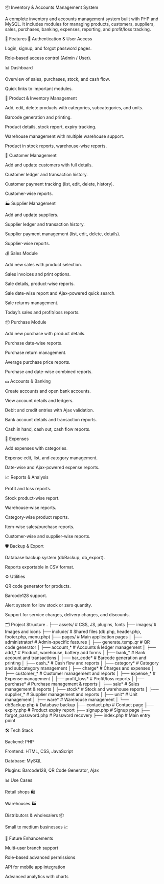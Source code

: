 📦 Inventory & Accounts Management System

A complete inventory and accounts management system built with PHP and MySQL. It includes modules for managing products, customers, suppliers, sales, purchases, banking, expenses, reporting, and profit/loss tracking.

🚀 Features
🔑 Authentication & User Access

Login, signup, and forgot password pages.

Role-based access control (Admin / User).

📊 Dashboard

Overview of sales, purchases, stock, and cash flow.

Quick links to important modules.

🛒 Product & Inventory Management

Add, edit, delete products with categories, subcategories, and units.

Barcode generation and printing.

Product details, stock report, expiry tracking.

Warehouse management with multiple warehouse support.

Product in stock reports, warehouse-wise reports.

👥 Customer Management

Add and update customers with full details.

Customer ledger and transaction history.

Customer payment tracking (list, edit, delete, history).

Customer-wise reports.

🏭 Supplier Management

Add and update suppliers.

Supplier ledger and transaction history.

Supplier payment management (list, edit, delete, details).

Supplier-wise reports.

💰 Sales Module

Add new sales with product selection.

Sales invoices and print options.

Sale details, product-wise reports.

Sale date-wise report and Ajax-powered quick search.

Sale returns management.

Today’s sales and profit/loss reports.

📦 Purchase Module

Add new purchase with product details.

Purchase date-wise reports.

Purchase return management.

Average purchase price reports.

Purchase and date-wise combined reports.

💵 Accounts & Banking

Create accounts and open bank accounts.

View account details and ledgers.

Debit and credit entries with Ajax validation.

Bank account details and transaction reports.

Cash in hand, cash out, cash flow reports.

📑 Expenses

Add expenses with categories.

Expense edit, list, and category management.

Date-wise and Ajax-powered expense reports.

📈 Reports & Analysis

Profit and loss reports.

Stock product-wise report.

Warehouse-wise reports.

Category-wise product reports.

Item-wise sales/purchase reports.

Customer-wise and supplier-wise reports.

🛡️ Backup & Export

Database backup system (dbBackup, db_export).

Reports exportable in CSV format.

⚙️ Utilities

QR code generator for products.

Barcode128 support.

Alert system for low stock or zero quantity.

Support for service charges, delivery charges, and discounts.

🗂️ Project Structure
.
├── assets/              # CSS, JS, plugins, fonts
├── images/              # Images and icons
├── include/             # Shared files (db.php, header.php, footer.php, menu.php)
├── pages/               # Main application pages
│   ├── administrator/   # Admin-specific features
│   ├── generate_temp_qr # QR code generator
│   ├── account_*        # Accounts & ledger management
│   ├── add_*            # Product, warehouse, battery add forms
│   ├── bank_*           # Bank account and transactions
│   ├── bar_code*        # Barcode generation and printing
│   ├── cash_*           # Cash flow and reports
│   ├── category*        # Category and subcategory management
│   ├── charge*          # Charges and expenses
│   ├── customer_*       # Customer management and reports
│   ├── expense_*        # Expense management
│   ├── profit_loss*     # Profit/loss reports
│   ├── purchase*        # Purchase management & reports
│   ├── sale*            # Sales management & reports
│   ├── stock*           # Stock and warehouse reports
│   ├── supplier_*       # Supplier management and reports
│   ├── unit*            # Unit management
│   ├── ware*            # Warehouse management
│   └── dbBackup.php     # Database backup
├── contact.php          # Contact page
├── expiry.php           # Product expiry report
├── signup.php           # Signup page
├── forgot_password.php  # Password recovery
├── index.php            # Main entry point

🛠️ Tech Stack

Backend: PHP

Frontend: HTML, CSS, JavaScript

Database: MySQL

Plugins: Barcode128, QR Code Generator, Ajax

📊 Use Cases

Retail shops 🛍️

Warehouses 🏭

Distributors & wholesalers 📦

Small to medium businesses 📈

🔮 Future Enhancements

Multi-user branch support

Role-based advanced permissions

API for mobile app integration

Advanced analytics with charts
